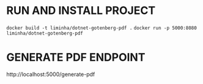 # RUN AND INSTALL PROJECT
```docker build -t liminha/dotnet-gotenberg-pdf .```
```docker run -p 5000:8080 liminha/dotnet-gotenberg-pdf```

# GENERATE PDF ENDPOINT
http://localhost:5000/generate-pdf